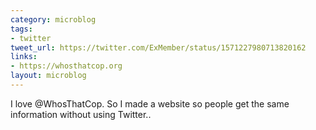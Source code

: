 ```yaml
---
category: microblog
tags:
- twitter
tweet_url: https://twitter.com/ExMember/status/1571227980713820162
links:
- https://whosthatcop.org
layout: microblog
---
```

I love @WhosThatCop. So I made a website so people get the same information without using Twitter..
